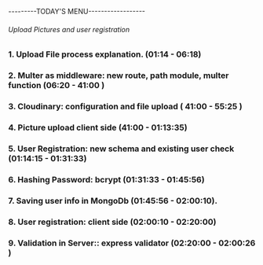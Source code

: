 
---------TODAY'S MENU------------------

###### Upload Pictures and user registration

### 1. Upload File process explanation. (01:14 - 06:18)

### 2. Multer as middleware: new route, path module, multer function (06:20 - 41:00 )

### 3. Cloudinary: configuration and file upload ( 41:00 - 55:25 )

### 4. Picture upload client side (41:00 - 01:13:35)


### 5. User Registration: new schema and existing user check (01:14:15 - 01:31:33)

### 6. Hashing Password: bcrypt (01:31:33 - 01:45:56)

### 7. Saving user info in MongoDb (01:45:56 - 02:00:10).

### 8. User registration: client side (02:00:10 - 02:20:00)

### 9. Validation in Server:: express validator (02:20:00 - 02:00:26 )
